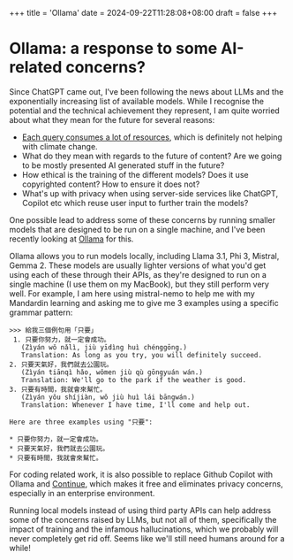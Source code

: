 +++
title = 'Ollama'
date = 2024-09-22T11:28:08+08:00
draft = false
+++

# Ollama: a response to some AI-related concerns?

Since ChatGPT came out, I've been following the news about LLMs and the exponentially increasing list of available models. While I recognise the potential and the technical achievement they represent, I am quite worried about what they mean for the future for several reasons:
- [Each query consumes a lot of resources](https://www.washingtonpost.com/technology/2024/09/18/energy-ai-use-electricity-water-data-centers/), which is definitely not helping with climate change.
- What do they mean with regards to the future of content? Are we going to be mostly presented AI generated stuff in the future?
- How ethical is the training of the different models? Does it use copyrighted content? How to ensure it does not?
- What's up with privacy when using server-side services like ChatGPT, Copilot etc which reuse user input to further train the models?

One possible lead to address some of these concerns by running smaller models that are designed to be run on a single machine, and I've been recently looking at [Ollama](https://ollama.com/) for this.

Ollama allows you to run models locally, including Llama 3.1, Phi 3, Mistral, Gemma 2. These models are usually lighter versions of what you'd get using each of these through their APIs, as they're designed to run on a single machine (I use them on my MacBook), but they still perform very well. For example, I am here using mistral-nemo to help me with my Mandardin learning and asking me to give me 3 examples using a specific grammar pattern:

```
>>> 給我三個例句用「只要」
 1. 只要你努力，就一定會成功。
   (Zìyán wǒ nǎlì, jiù yīdìng huì chénggōng.)
   Translation: As long as you try, you will definitely succeed.
2. 只要天氣好，我們就去公園玩。
   (Zìyán tiānqì hǎo, wǒmen jiù qù gōngyuán wán.)
   Translation: We'll go to the park if the weather is good.
3. 只要有時間，我就會來幫忙。
   (Zìyán yǒu shíjiàn, wǒ jiù huì lái bāngwán.)
   Translation: Whenever I have time, I'll come and help out.

Here are three examples using "只要":

* 只要你努力，就一定會成功。
* 只要天氣好，我們就去公園玩。
* 只要有時間，我就會來幫忙。
```

For coding related work, it is also possible to replace Github Copilot with Ollama and [Continue](https://www.continue.dev/), which makes it free and eliminates privacy concerns, especially in an enterprise environment.

Running local models instead of using third party APIs can help address some of the concerns raised by LLMs, but not all of them, specifically the impact of training and the infamous hallucinations, which we probably will never completely get rid off. Seems like we'll still need humans around for a while!